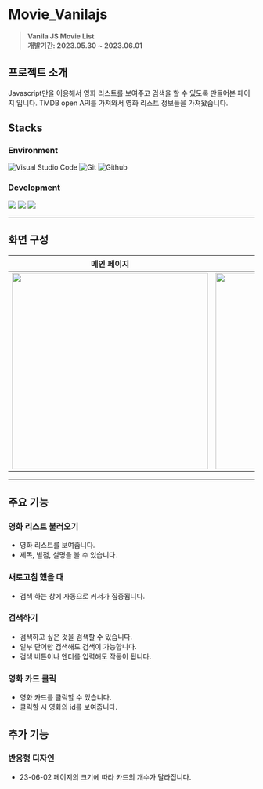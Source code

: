 # Movie_Vanilajs

> **Vanila JS Movie List** <br/> **개발기간: 2023.05.30 ~ 2023.06.01**

## 프로젝트 소개

Javascript만을 이용해서 영화 리스트를 보여주고 검색을 할 수 있도록 만들어본 페이지 입니다.
TMDB open API를 가져와서 영화 리스트 정보들을 가져왔습니다.

## Stacks

### Environment

![Visual Studio Code](https://img.shields.io/badge/Visual%20Studio%20Code-007ACC?style=for-the-badge&logo=Visual%20Studio%20Code&logoColor=white)
![Git](https://img.shields.io/badge/Git-F05032?style=for-the-badge&logo=Git&logoColor=white)
![Github](https://img.shields.io/badge/GitHub-181717?style=for-the-badge&logo=GitHub&logoColor=white)

### Development

<img  src="https://img.shields.io/badge/html5-E34F26?style=for-the-badge&logo=html5&logoColor=white"> <img  src="https://img.shields.io/badge/css-1572B6?style=for-the-badge&logo=css3&logoColor=white"> <img  src="https://img.shields.io/badge/javascript-F7DF1E?style=for-the-badge&logo=javascript&logoColor=black">

---

## 화면 구성

|                                                      메인 페이지                                                       |                                                   검색했을 시 페이지                                                   |
| :--------------------------------------------------------------------------------------------------------------------: | :--------------------------------------------------------------------------------------------------------------------: |
| <img width="400" src="https://github.com/Hediar/Movie_Vanilajs/assets/72387948/92cedc67-7c55-41fe-94e3-eeef4545ecfb"/> | <img width="400" src="https://github.com/Hediar/Movie_Vanilajs/assets/72387948/831f572b-4848-4548-9fab-abf0d067f992"/> |

---

## 주요 기능

### 영화 리스트 불러오기

- 영화 리스트를 보여줍니다.
- 제목, 별점, 설명을 볼 수 있습니다.

### 새로고침 했을 때

- 검색 하는 창에 자동으로 커서가 집중됩니다.

### 검색하기

- 검색하고 싶은 것을 검색할 수 있습니다.
- 일부 단어만 검색해도 검색이 가능합니다.
- 검색 버튼이나 엔터를 입력해도 작동이 됩니다.

### 영화 카드 클릭

- 영화 카드를 클릭할 수 있습니다.
- 클릭할 시 영화의 id를 보여줍니다.

## 추가 기능

### 반응형 디자인

- 23-06-02
  페이지의 크기에 따라 카드의 개수가 달라집니다.

